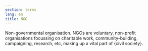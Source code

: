 ```yaml
---
section: terms
lang: en
title: NGO
---
```


Non-governmental organisation. NGOs are voluntary, non-profit organisations focussing on charitable work, community-building, campaigning, research, etc, making up a vital part of {civil society}.